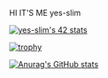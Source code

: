 HI IT'S ME yes-slim

<a href="https://github.com/oakoudad/badge42"><img src="https://badge.mediaplus.ma/black/yes-slim" alt="yes-slim's 42 stats" /></a>

[![trophy](https://github-profile-trophy.vercel.app/?username=Yns-Sl)](https://github.com/ryo-ma/github-profile-trophy)

[![Anurag's GitHub stats](https://github-readme-stats.vercel.app/api?username=Yns-Sl)](https://github.com/anuraghazra/github-readme-stats)
